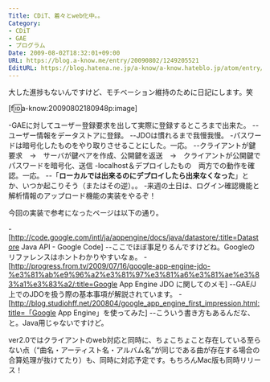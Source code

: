 ```yaml
---
Title: CDiT、着々とweb化中。。
Category:
- CDiT
- GAE
- プログラム
Date: 2009-08-02T18:32:01+09:00
URL: https://blog.a-know.me/entry/20090802/1249205521
EditURL: https://blog.hatena.ne.jp/a-know/a-know.hateblo.jp/atom/entry/12921228815727979984
---
```


大した進捗もないんですけど、モチベーション維持のために日記にします。笑

[f:id:a-know:20090802180948p:image]

-GAEに対してユーザー登録要求を出して実際に登録するところまで出来た。
--ユーザー情報をデータストアに登録。
--JDOは慣れるまで我慢我慢。
-パスワードは暗号化したものをやり取りさせることにした。一応。
--クライアントが鍵要求　→　サーバが鍵ペアを作成、公開鍵を返送　→　クライアントが公開鍵でパスワードを暗号化、送信
-localhost＆デプロイしたもの　両方での動作を確認。一応。
--「<span style="font-weight:bold;">ローカルでは出来るのにデプロイしたら出来なくなった</span>」とか、いつか起こりそう（またはその逆）。。
-来週の土日は、ログイン確認機能と解析情報のアップロード機能の実装をやるぞ！


今回の実装で参考になったページは以下の通り。


-[http://code.google.com/intl/ja/appengine/docs/java/datastore/:title=Datastore Java API - Google Code]
--ここでほぼ事足りるんですけどね。Googleのリファレンスはホントわかりやすいなぁ。
-[http://progress.from.tv/2009/07/16/google-app-engine-jdo-%e3%81%ab%e9%96%a2%e3%81%97%e3%81%a6%e3%81%ae%e3%83%a1%e3%83%a2/:title=Google App Engine JDO に関してのメモ]
--GAE/J上でのJDOを扱う際の基本事項が解説されています。
-[http://blog.studiohff.net/200804/google_app_engine_first_impression.html:title=「Google App Engine」を使ってみた]
--こういう書き方もあるんだな、と。Java用じゃないですけど。


ver2.0ではクライアントのweb対応と同時に、ちょこちょこと存在している至らない点（“曲名・アーティスト名・アルバム名”が同じである曲が存在する場合の合算処理が抜けてたり）も、同時に対応予定です。もちろんMac版も同時リリース！


<script src="https://moshi-moshi.moshimo.works/moshimoshi/a_know_blog/20090802-1249205521?title=CDiT%E3%80%81%E7%9D%80%E3%80%85%E3%81%A8web%E5%8C%96%E4%B8%AD%E3%80%82%E3%80%82"></script>
